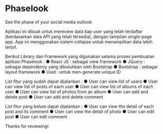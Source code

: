 # Phaselook
See the phase of your social media outlook

Aplikasi ini dibuat untuk mereview data tiap user yang telah terdaftar (berdasarkan data API yang telah tersedia), dengan tampilan single-page app. App ini menggunakan sistem collapse untuk menampilkan data lebih lanjut.

Berikut Library dan Framework yang digunakan selama proses pembuatan aplikasi Phaselook :
 ● React JS : sebagai view framework
 ● JQuery : sebagai dependency yang dibutuhkan oleh Bootstrap
 ● Bootstrap : sebagai layout framework
 ● Uuid : untuk men-generate unique ID
 
List fitur yang sudah dapat dijalankan :
 ● User can view list of users
 ● User can view list of posts of each user
 ● User can view list of albums of each user
 ● User can view list of photos from an album
 ● User can add and delete post
 ● User can add and delete comment

List fitur yang belum dapat dijalankan :
 ● User can view the detail of each post and its comment
 ● User can view the detail of photo
 ● User can edit post
 ● User can edit comment
 
 Thanks for reviewing!
